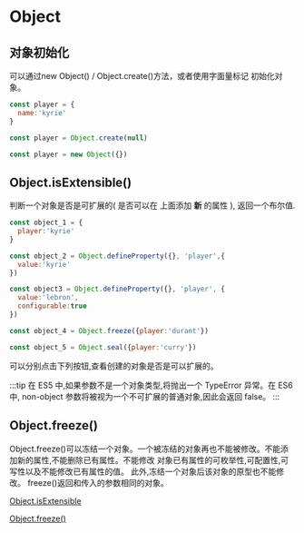 # Object

## 对象初始化

  可以通过new Object() / Object.create()方法，或者使用字面量标记 初始化对象。
```js
const player = {
  name:'kyrie'
}

const player = Object.create(null)

const player = new Object({})
```
## Object.isExtensible()

  判断一个对象是否是可扩展的( 是否可以在 上面添加 **新** 的属性 ), 返回一个布尔值.
```js
const object_1 = {
  player:'kyrie'
}

const object_2 = Object.defineProperty({}, 'player',{
  value:'kyrie'
})

const object3 = Object.defineProperty({}, 'player', {
  value:'lebron',
  configurable:true
})

const object_4 = Object.freeze({player:'durant'})

const object_5 = Object.seal({player:'curry'})
```
  可以分别点击下列按钮,查看创建的对象是否是可以扩展的。

<ClientOnly>
  <JavaScript-Object/>
</ClientOnly>

:::tip
在 ES5 中,如果参数不是一个对象类型,将抛出一个 TypeError 异常。在 ES6 中, non-object 参数将被视为一个不可扩展的普通对象,因此会返回 false。
:::


## Object.freeze()

  Object.freeze()可以冻结一个对象。一个被冻结的对象再也不能被修改。不能添加新的属性,不能删除已有属性。不能修改
  对象已有属性的可枚举性,可配置性,可写性以及不能修改已有属性的值。
  此外,冻结一个对象后该对象的原型也不能修改。 freeze()返回和传入的参数相同的对象。


[Object.isExtensible]('https://developer.mozilla.org/zh-CN/docs/Web/JavaScript/Reference/Global_Objects/Object/isExtensible')

[Object.freeze()]('https://developer.mozilla.org/zh-CN/docs/Web/JavaScript/Reference/Global_Objects/Object/freeze')
